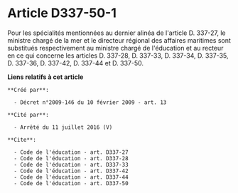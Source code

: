# Article D337-50-1

Pour les spécialités mentionnées au dernier alinéa de l'article D. 337-27, le ministre chargé de la mer et le directeur
régional des affaires maritimes sont substitués respectivement au ministre chargé de l'éducation et au recteur en ce qui
concerne les articles D. 337-28, D. 337-33, D. 337-34, D. 337-35, D. 337-36, D. 337-42, D. 337-44 et D. 337-50.

**Liens relatifs à cet article**

	**Créé par**:

	  - Décret n°2009-146 du 10 février 2009 - art. 13

	**Cité par**:

	  - Arrêté du 11 juillet 2016 (V)

	**Cite**:

	  - Code de l'éducation - art. D337-27
	  - Code de l'éducation - art. D337-28
	  - Code de l'éducation - art. D337-33
	  - Code de l'éducation - art. D337-42
	  - Code de l'éducation - art. D337-44
	  - Code de l'éducation - art. D337-50
